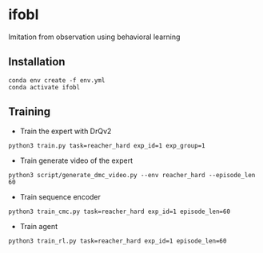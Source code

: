 # ifobl
Imitation from observation using behavioral learning


## Installation

```shell
conda env create -f env.yml
conda activate ifobl
```


## Training

* Train the expert with DrQv2
```shell
python3 train.py task=reacher_hard exp_id=1 exp_group=1
```

* Train generate video of the expert
```shell
python3 script/generate_dmc_video.py --env reacher_hard --episode_len 60
```

* Train sequence encoder
```shell
python3 train_cmc.py task=reacher_hard exp_id=1 episode_len=60
```

* Train agent
```shell
python3 train_rl.py task=reacher_hard exp_id=1 episode_len=60
```